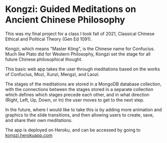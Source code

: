 # Kongzi: Guided Meditations on Ancient Chinese Philosophy

This was my final project for a class I took fall of 2021, Classical Chinese Ethical and Political Theory (Gen Ed 1091). 

Kongzi, which means "Master Kǒng", is the Chinese name for Confucius. Much like Plato did for Western Philosophy, Kongzi set the stage for all future Chinese philosophical thought. 

This basic web app  takes the user through meditations based on the works of Confucius, Mozi, Xunzi, Mengzi, and Laozi. 

The stages of the meditations are stored in a MongoDB database collection, with the connections between the stages stored in a separate collection which defines which stages precede each other, and in what direction (Right, Left, Up, Down, or In) the user moves to get to the next step. 

In the future, where I would like to take this is by adding more animation and graphics to the slide transitions, and then allowing users to create, save, and share their own meditations.

The app is deployed on Heroku, and can be accessed by going to [kongzi.herokuapp.com](http://kongzi.herokuapp.com)
